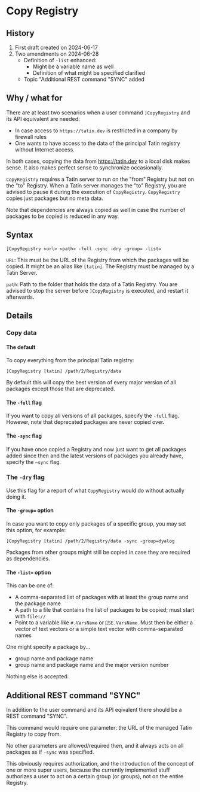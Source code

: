 # Copy Registry

## History

1. First draft created on 2024-06-17
2. Two amendments on 2024-06-28
   * Definition of `-list` enhanced: 
     * Might be a variable name as well
     * Definition of what might be specified clarified
   * Topic "Additional REST command "SYNC" added

## Why / what for

There are at least two scenarios when a user command `]CopyRegistry` and its API equivalent are needed:

* In case access to `https://tatin.dev` is restricted in a company by firewall rules
* One wants to have access to the data of the principal Tatin registry without Internet access.

In both cases, copying the data from https://tatin.dev to a local disk makes sense. It also makes perfect sense to synchronize occasionally.

`CopyRegistry` requires a Tatin server to run on the "from" Registry but not on the "to" Registry. When a Tatin server manages the "to" Registry, you are advised to pause it during the execution of `CopyRegistry`.
`CopyRegistry` copies just packages but no meta data.

Note that dependencies are always copied as well in case the number of packages to be copied is reduced in any way.

## Syntax

```
]CopyRegistry <url> <path> -full -sync -dry -group= -list=
```

`URL`: This must be the URL of the Registry from which the packages will be copied. It might be an alias like `[tatin]`. The Registry must be managed by a Tatin Server.

`path`: Path to the folder that holds the data of a Tatin Registry. You are advised to stop the server before `]CopyRegistry` is executed, and restart it afterwards.

## Details

### Copy data

#### The default

To copy everything from the principal Tatin registry:

```
]CopyRegistry [tatin] /path/2/Registry/data
```

By default this will copy the best version of every major version of all packages except those that are deprecated.

#### The `-full` flag

If you want to copy all versions of all packages, specify the `-full` flag. However, note that deprecated packages are never copied over.

#### The `-sync` flag

If you have once copied a Registry and now just want to get all packages added since then and the latest versions of packages you already have, specify the `—sync` flag.

### The `-dry` flag

Use this flag for a report of what `CopyRegistry` would do without actually doing it.

#### The `-group=` option
In case you want to copy only packages of a specific group, you may set this option, for example:

```
]CopyRegistry [tatin] /path/2/Registry/data -sync -group=dyalog
```

Packages from other groups might still be copied in case they are required as dependencies.

#### The `-list=` option

This can be one of:

* A comma-separated list of packages with at least the group name and the package name
* A path to a file that contains the list of packages to be copied; must start with `file://`
* Point to a variable like `#.VarsName` or `⎕SE.VarsName`. Must then be either a  vector of text vectors or a simple text vector with comma-separated names

One might specify a package by...

* group name and package name 
* group name and package name and the major version number

Nothing else is accepted.


## Additional REST command "SYNC"

In addition to the user command and its API eqivalent there should be a REST command "SYNC". 

This command would require one parameter: the URL of the managed Tatin Registry to copy from.

No other parameters are allowed/required then, and it always acts on all packages as if `-sync` was specified.

This obviously requires authorization, and the introduction of the concept of one or more super users, because the currently implemented stuff authorizes a user to act on a certain group (or groups), not on the entire Registry.




